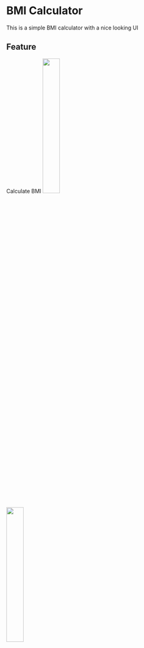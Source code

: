 # BMI Calculator

This is a simple BMI calculator with a nice looking UI

## Feature 

Calculate BMI 
<img src="https://user-images.githubusercontent.com/83533427/176509746-3a51189f-ade9-4732-8f88-40557795fd6b.jpeg" width="30%" height="30%">
<br>
<img src="https://user-images.githubusercontent.com/83533427/176509728-d17800c3-0d27-49c1-84e8-e85371b9bc4c.jpeg" width="30%" height="30%">
